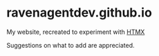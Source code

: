 # ravenagentdev.github.io

My website, recreated to experiment with <a href="https://htmx.org">HTMX</a>

Suggestions on what to add are appreciated.
